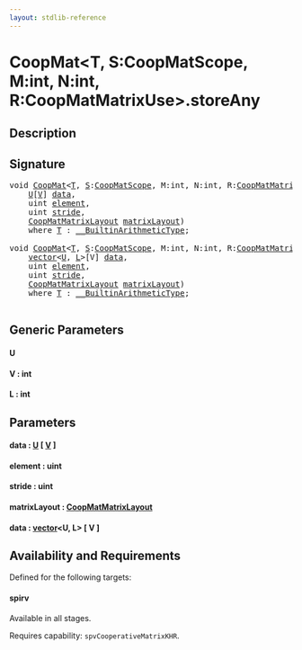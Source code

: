 ```yaml
---
layout: stdlib-reference
---
```


# CoopMat\<T, S:CoopMatScope, M:int, N:int, R:CoopMatMatrixUse\>\.storeAny

## Description





## Signature 

<pre>
<span class="code_keyword">void</span> <a href="../types/coopmat-04/index" class="code_type">CoopMat</a>&lt;<a href="../types/coopmat-04/index#typeparam-T" class="code_type">T</a>, <a href="../types/coopmat-04/index#decl-S" class="code_var">S</a>:<a href="../types/coopmatscope-047/index" class="code_type">CoopMatScope</a>, M:<span class="code_keyword">int</span>, N:<span class="code_keyword">int</span>, R:<a href="../types/coopmatmatrixuse-047d/index" class="code_type">CoopMatMatrixUse</a>&gt;.<a href="storeany-5">storeAny</a>&lt;<a href="storeany-5#typeparam-U" class="code_type">U</a>, <a href="storeany-5#decl-V" class="code_var">V</a>:<span class="code_keyword">int</span>&gt;(
    <a href="storeany-5#typeparam-U" class="code_type">U</a>[<a href="storeany-5#decl-V" class="code_var">V</a>] <a href="storeany-5#decl-data" class="code_param">data</a>,
    <span class="code_keyword">uint</span> <a href="storeany-5#decl-element" class="code_param">element</a>,
    <span class="code_keyword">uint</span> <a href="storeany-5#decl-stride" class="code_param">stride</a>,
    <a href="../types/coopmatmatrixlayout-047d/index" class="code_type">CoopMatMatrixLayout</a> <a href="storeany-5#decl-matrixLayout" class="code_param">matrixLayout</a>)
    <span class='code_keyword'>where</span> <a href="../types/coopmat-04/index#typeparam-T" class="code_type">T</a> : <a href="../interfaces/0_builtinarithmetictype-029j/index" class="code_type">__BuiltinArithmeticType</a>;

<span class="code_keyword">void</span> <a href="../types/coopmat-04/index" class="code_type">CoopMat</a>&lt;<a href="../types/coopmat-04/index#typeparam-T" class="code_type">T</a>, <a href="../types/coopmat-04/index#decl-S" class="code_var">S</a>:<a href="../types/coopmatscope-047/index" class="code_type">CoopMatScope</a>, M:<span class="code_keyword">int</span>, N:<span class="code_keyword">int</span>, R:<a href="../types/coopmatmatrixuse-047d/index" class="code_type">CoopMatMatrixUse</a>&gt;.<a href="storeany-5">storeAny</a>&lt;<a href="storeany-5#typeparam-U" class="code_type">U</a>, <a href="storeany-5#decl-V" class="code_var">V</a>:<span class="code_keyword">int</span>, <a href="storeany-5#decl-L" class="code_var">L</a>:<span class="code_keyword">int</span>&gt;(
    <a href="../types/vector/index" class="code_type">vector</a>&lt;<a href="storeany-5#typeparam-U" class="code_type">U</a>, <a href="storeany-5#decl-L" class="code_var">L</a>&gt;[V] <a href="storeany-5#decl-data" class="code_param">data</a>,
    <span class="code_keyword">uint</span> <a href="storeany-5#decl-element" class="code_param">element</a>,
    <span class="code_keyword">uint</span> <a href="storeany-5#decl-stride" class="code_param">stride</a>,
    <a href="../types/coopmatmatrixlayout-047d/index" class="code_type">CoopMatMatrixLayout</a> <a href="storeany-5#decl-matrixLayout" class="code_param">matrixLayout</a>)
    <span class='code_keyword'>where</span> <a href="../types/coopmat-04/index#typeparam-T" class="code_type">T</a> : <a href="../interfaces/0_builtinarithmetictype-029j/index" class="code_type">__BuiltinArithmeticType</a>;

</pre>

## Generic Parameters

####  <a id="typeparam-U"></a>U
####  <a id="decl-V"></a>V  : int
####  <a id="decl-L"></a>L  : int

## Parameters

####  <a id="decl-data"></a>data  : [U](storeany-5#typeparam-U) \[ [V](storeany-5#decl-V) \]
####  <a id="decl-element"></a>element  : uint
####  <a id="decl-stride"></a>stride  : uint
####  <a id="decl-matrixLayout"></a>matrixLayout  : [CoopMatMatrixLayout](../types/coopmatmatrixlayout-047d/index)
####  <a id="decl-data"></a>data  : [vector](../types/vector/index)\<U, L\> \[ V \]

## Availability and Requirements

Defined for the following targets:

#### spirv
Available in all stages.

Requires capability: `spvCooperativeMatrixKHR`.


